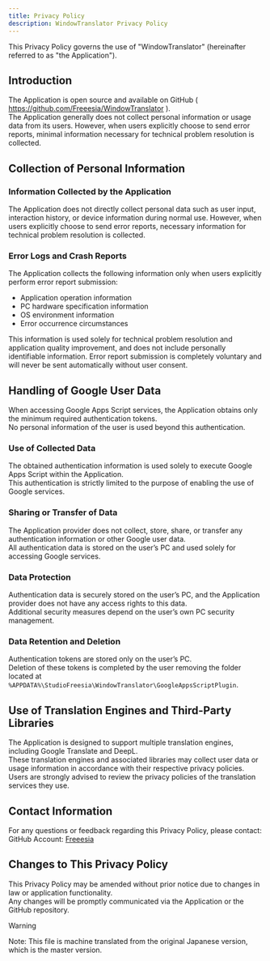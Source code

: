 ```yaml
---
title: Privacy Policy
description: WindowTranslator Privacy Policy
---
```


This Privacy Policy governs the use of "WindowTranslator" (hereinafter referred to as "the Application").

## Introduction
The Application is open source and available on GitHub ( https://github.com/Freeesia/WindowTranslator ).  
The Application generally does not collect personal information or usage data from its users. However, when users explicitly choose to send error reports, minimal information necessary for technical problem resolution is collected.

## Collection of Personal Information

### Information Collected by the Application  
The Application does not directly collect personal data such as user input, interaction history, or device information during normal use.
However, when users explicitly choose to send error reports, necessary information for technical problem resolution is collected.

### Error Logs and Crash Reports  
The Application collects the following information only when users explicitly perform error report submission:

- Application operation information
- PC hardware specification information
- OS environment information
- Error occurrence circumstances

This information is used solely for technical problem resolution and application quality improvement, and does not include personally identifiable information.
Error report submission is completely voluntary and will never be sent automatically without user consent.

## Handling of Google User Data  
When accessing Google Apps Script services, the Application obtains only the minimum required authentication tokens.  
No personal information of the user is used beyond this authentication.

### Use of Collected Data  
The obtained authentication information is used solely to execute Google Apps Script within the Application.  
This authentication is strictly limited to the purpose of enabling the use of Google services.

### Sharing or Transfer of Data  
The Application provider does not collect, store, share, or transfer any authentication information or other Google user data.  
All authentication data is stored on the user’s PC and used solely for accessing Google services.

### Data Protection  
Authentication data is securely stored on the user’s PC, and the Application provider does not have any access rights to this data.  
Additional security measures depend on the user’s own PC security management.

### Data Retention and Deletion  
Authentication tokens are stored only on the user’s PC.  
Deletion of these tokens is completed by the user removing the folder located at `%APPDATA%\StudioFreesia\WindowTranslator\GoogleAppsScriptPlugin`.

## Use of Translation Engines and Third-Party Libraries  
The Application is designed to support multiple translation engines, including Google Translate and DeepL.  
These translation engines and associated libraries may collect user data or usage information in accordance with their respective privacy policies.  
Users are strongly advised to review the privacy policies of the translation services they use.

## Contact Information  
For any questions or feedback regarding this Privacy Policy, please contact:  
GitHub Account: [Freeesia](https://github.com/Freeesia)

## Changes to This Privacy Policy  
This Privacy Policy may be amended without prior notice due to changes in law or application functionality.  
Any changes will be promptly communicated via the Application or the GitHub repository.

> [!WARNING]
> Note: This file is machine translated from the original Japanese version, which is the master version.
